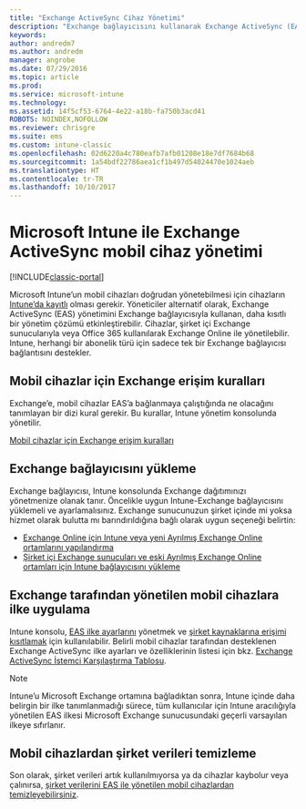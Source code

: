 ```yaml
---
title: "Exchange ActiveSync Cihaz Yönetimi"
description: "Exchange bağlayıcısını kullanarak Exchange ActiveSync (EAS) yönetimi ile mobil cihaz yönetme"
keywords: 
author: andredm7
ms.author: andredm
manager: angrobe
ms.date: 07/29/2016
ms.topic: article
ms.prod: 
ms.service: microsoft-intune
ms.technology: 
ms.assetid: 14f5cf53-6764-4e22-a18b-fa750b3acd41
ROBOTS: NOINDEX,NOFOLLOW
ms.reviewer: chrisgre
ms.suite: ems
ms.custom: intune-classic
ms.openlocfilehash: 02d6220a4c780eafb7afb01208e18e7df7684b68
ms.sourcegitcommit: 1a54bdf22786aea1cf1b497d54024470e1024aeb
ms.translationtype: HT
ms.contentlocale: tr-TR
ms.lasthandoff: 10/10/2017
---
```

# <a name="exchange-activesync-mobile-device-management-with-microsoft-intune"></a>Microsoft Intune ile Exchange ActiveSync mobil cihaz yönetimi

[!INCLUDE[classic-portal](../includes/classic-portal.md)]

Microsoft Intune’un mobil cihazları doğrudan yönetebilmesi için cihazların [Intune’da kayıtlı](prerequisites-for-enrollment.md) olması gerekir. Yöneticiler alternatif olarak, Exchange ActiveSync (EAS) yönetimini Exchange bağlayıcısıyla kullanan, daha kısıtlı bir yönetim çözümü etkinleştirebilir. Cihazlar, şirket içi Exchange sunucularıyla veya Office 365 kullanılarak Exchange Online ile yönetilebilir. Intune, herhangi bir abonelik türü için sadece tek bir Exchange bağlayıcısı bağlantısını destekler.

## <a name="exchange-access-rules-for-mobile-devices"></a>Mobil cihazlar için Exchange erişim kuralları ##

Exchange’e, mobil cihazlar EAS’a bağlanmaya çalıştığında ne olacağını tanımlayan bir dizi kural gerekir. Bu kurallar, Intune yönetim konsolunda yönetilir.

[Mobil cihazlar için Exchange erişim kuralları](exchange-access-rules-for-mobile-devices.md)

## <a name="install-the-exchange-connector"></a>Exchange bağlayıcısını yükleme
Exchange bağlayıcısı, Intune konsolunda Exchange dağıtımınızı yönetmenize olanak tanır. Öncelikle uygun Intune-Exchange bağlayıcısını yüklemeli ve ayarlamalısınız. Exchange sunucunuzun şirket içinde mi yoksa hizmet olarak bulutta mı barındırıldığına bağlı olarak uygun seçeneği belirtin:

-   [Exchange Online için Intune veya yeni Ayrılmış Exchange Online ortamlarını yapılandırma](intune-service-to-service-exchange-connector.md)
-   [Şirket içi Exchange sunucuları ve eski Ayrılmış Exchange Online ortamları için Intune bağlayıcısını yükleme](intune-on-premises-exchange-connector.md)


## <a name="apply-policy-for-exchange-managed-mobile-devices"></a>Exchange tarafından yönetilen mobil cihazlara ilke uygulama
Intune konsolu, [EAS ilke ayarlarını](exchange-activesync-policy-settings-in-microsoft-intune.md) yönetmek ve [şirket kaynaklarına erişimi kısıtlamak](restrict-access-to-email-and-o365-services-with-microsoft-intune.md) için kullanılabilir. Belirli mobil cihazlar tarafından desteklenen Exchange ActiveSync ilke ayarları ve özelliklerinin listesi için bkz. [Exchange ActiveSync İstemci Karşılaştırma Tablosu](http://go.microsoft.com/fwlink/?LinkId=247270).

> [!NOTE]
> Intune’u Microsoft Exchange ortamına bağladıktan sonra, Intune içinde daha belirgin bir ilke tanımlanmadığı sürece, tüm kullanıcılar için Intune aracılığıyla yönetilen EAS ilkesi Microsoft Exchange sunucusundaki geçerli varsayılan ilkeye sıfırlanır.

## <a name="wipe-company-data-from-mobile-devices"></a>Mobil cihazlardan şirket verileri temizleme
Son olarak, şirket verileri artık kullanılmıyorsa ya da cihazlar kaybolur veya çalınırsa, [şirket verilerini EAS ile yönetilen mobil cihazlardan temizleyebilirsiniz](wipe-for-exchange-managed-mobile-devices.md).
